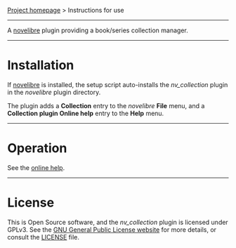 [Project homepage](https://github.com/peter88213/nv_collection) > Instructions for use

--- 

A [novelibre](https://github.com/peter88213/novelibre/) plugin providing a book/series collection manager. 

---

# Installation

If [novelibre](https://github.com/peter88213/novelibre/) is installed, the setup script auto-installs the *nv_collection* plugin in the *novelibre* plugin directory.

The plugin adds a **Collection** entry to the *novelibre* **File** menu, and a **Collection plugin Online help** entry to the **Help** menu. 

---

# Operation

See the [online help](https://peter88213.github.io/nvhelp-en/nv_collection/).

---

# License

This is Open Source software, and the *nv_collection* plugin is licensed under GPLv3. See the
[GNU General Public License website](https://www.gnu.org/licenses/gpl-3.0.en.html) for more
details, or consult the [LICENSE](https://github.com/peter88213/nv_collection/blob/main/LICENSE) file.
